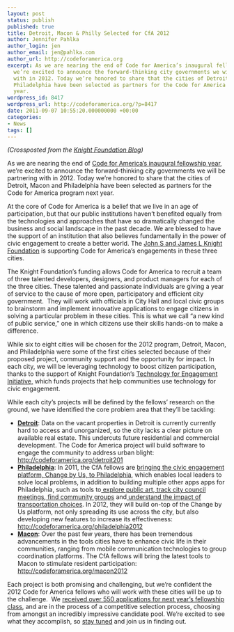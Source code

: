 ```yaml
---
layout: post
status: publish
published: true
title: Detroit, Macon & Philly Selected for CfA 2012
author: Jennifer Pahlka
author_login: jen
author_email: jen@pahlka.com
author_url: http://codeforamerica.org
excerpt: As we are nearing the end of Code for America’s inaugural fellowship year,
  we’re excited to announce the forward-thinking city governments we will be partnering
  with in 2012. Today we’re honored to share that the cities of Detroit, Macon and
  Philadelphia have been selected as partners for the Code for America program next
  year.
wordpress_id: 8417
wordpress_url: http://codeforamerica.org/?p=8417
date: 2011-09-07 10:55:20.000000000 +00:00
categories:
- News
tags: []
---
```

<em>(Crossposted from the <a href="http://knightfoundation.org/blogs/knightblog/2011/9/7/code-america-selects-detroit-macon-and-philadelphia-partners-2012/">Knight Foundation Blog</a>)</em>

As we are nearing the end of <a href="http://codeforamerica.org/">Code for America’s inaugural fellowship year</a>, we’re excited to announce the forward-thinking city governments we will be partnering with in 2012. Today we’re honored to share that the cities of Detroit, Macon and Philadelphia have been selected as partners for the Code for America program next year.

At the core of Code for America is a belief that we live in an age of participation, but that our public institutions haven’t benefited equally from the technologies and approaches that have so dramatically changed the business and social landscape in the past decade. We are blessed to have the support of an institution that also believes fundamentally in the power of civic engagement to create a better world. The <a href="http://www.knightfoundation.org/">John S and James L Knight Foundation</a> is supporting Code for America’s engagements in these three cities.

The Knight Foundation’s funding allows Code for America to recruit a team of three talented developers, designers, and product managers for each of the three cities. These talented and passionate individuals are giving a year of service to the cause of more open, participatory and efficient city government.  They will work with officials in City Hall and local civic groups to brainstorm and implement innovative applications to engage citizens in solving a particular problem in these cities. This is what we call “a new kind of public service,” one in which citizens use their skills hands-on to make a difference.

While six to eight cities will be chosen for the 2012 program, Detroit, Macon, and Philadelphia were some of the first cities selected because of their proposed project, community support and the opportunity for impact. In each city, we will be leveraging technology to boost citizen participation, thanks to the support of Knight Foundation’s <a href="http://www.technologyforengagement.org/">Technology for Engagement Initiative,</a> which funds projects that help communities use technology for civic engagement.

While each city’s projects will be defined by the fellows’ research on the ground, we have identified the core problem area that they’ll be tackling:
<ul>
	<li><strong><a href="http://codeforamerica.org/detroit2012">Detroit</a></strong>: Data on the vacant properties in Detroit is currently currently hard to access and unorganized, so the city lacks a clear picture on available real estate. This undercuts future residential and commercial development. The Code for America project will build software to engage the community to address urban blight: <a href="http://codeforamerica.org/detroit2012">http://codeforamerica.org/detroit201</a></li>
	<li><strong><a href="http://codeforamerica.org/philadelphia2012">Philadelphia</a></strong>: In 2011, the CfA fellows are <a href="http://codeforamerica.org/2011/09/01/change-by-us/">bringing the civic engagement platform, Change by Us, to Philadelphia</a>, which enables local leaders to solve local problems, in addition to building multiple other apps apps for Philadelphia, such as tools to<a href="http://codeforamerica.org/?cfa_project=mural-app"> explore public art</a>,<a href="http://codeforamerica.org/?cfa_project=councilmatic-3"> track city council meetings</a>,<a href="http://codeforamerica.org/?cfa_project=citygroups"> find community groups</a> and<a href="http://codeforamerica.org/?cfa_project=transportation-choices"> understand the impact of transportation choices</a>. In 2012, they will build on-top of the Change by Us platform, not only spreading its use across the city, but also developing new features to increase its effectiveness: <a href="http://codeforamerica.org/philadelphia2012">http://codeforamerica.org/philadelphia2012</a></li>
	<li><strong><a href="http://codeforamerica.org/macon2012">Macon</a></strong>: Over the past few years, there has been tremendous advancements in the tools cities have to enhance civic life in their communities, ranging from mobile communication technologies to group coordination platforms. The CfA fellows will bring the latest tools to Macon to stimulate resident participation: <a href="http://codeforamerica.org/macon2012">http://codeforamerica.org/macon2012</a></li>
</ul>
Each project is both promising and challenging, but we’re confident the 2012 Code for America fellows who will work with these cities will be up to the challenge.  We <a href="http://codeforamerica.org/2011/08/16/over-550-step-up/">received over 550 applications for next year’s fellowship class</a>, and are in the process of a competitive selection process, choosing from amongst an incredibly impressive candidate pool. We’re excited to see what they accomplish, so <a href="http://codeforamerica.org/blog">stay tuned</a> and join us in finding out.
